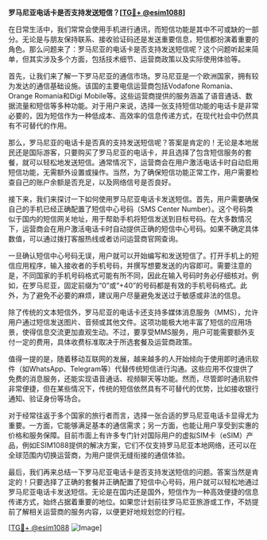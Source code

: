 **罗马尼亚电话卡是否支持发送短信？[[TG💪+ @esim1088](https://t.me/s/esim1088)]**

在日常生活中，我们常常会使用手机进行通讯，而短信功能是其中不可或缺的一部分。无论是与朋友保持联系、接收验证码还是发送重要信息，短信都扮演着重要的角色。那么问题来了：罗马尼亚的电话卡是否支持发送短信呢？这个问题听起来简单，但其实涉及多个方面，包括技术细节、运营商政策以及实际使用体验等。

首先，让我们来了解一下罗马尼亚的通信市场。罗马尼亚是一个欧洲国家，拥有较为发达的通信基础设施。该国的主要电信运营商包括Vodafone Romania、Orange Romania和Digi Mobile等。这些运营商提供的服务涵盖了语音通话、数据流量和短信等多种功能。对于用户来说，选择一张支持短信功能的电话卡是非常必要的，因为短信作为一种低成本、高效率的信息传递方式，在现代社会中仍然具有不可替代的作用。

那么，罗马尼亚的电话卡是否真的支持发送短信呢？答案是肯定的！无论是本地居民还是国际游客，只要购买了罗马尼亚的电话卡，并且选择了包含短信服务的套餐，就可以轻松地发送短信。通常情况下，运营商会在用户激活电话卡时自动启用短信功能，无需额外设置或操作。当然，为了确保短信功能正常工作，用户需要检查自己的账户余额是否充足，以及网络信号是否良好。

接下来，我们来探讨一下如何使用罗马尼亚电话卡发送短信。首先，用户需要确保自己的手机已经正确配置了短信中心号码（SMS Center Number）。这个号码类似于国内的短信网关地址，用于帮助手机将短信发送到目标号码。在大多数情况下，运营商会在用户激活电话卡时自动提供正确的短信中心号码。如果不确定具体数值，可以通过拨打客服热线或者访问运营商官网查询。

一旦确认短信中心号码无误，用户就可以开始编写和发送短信了。打开手机上的短信应用程序，输入接收者的手机号码，并撰写想要发送的内容即可。需要注意的是，不同国家的手机号码格式可能有所不同，因此在输入号码时务必仔细核对。例如，在罗马尼亚，固定前缀为“0”或“+40”的号码都是有效的手机号码格式。此外，为了避免不必要的麻烦，建议用户尽量避免发送过于敏感或非法的信息。

除了传统的文本短信外，罗马尼亚的电话卡还支持多媒体消息服务（MMS），允许用户通过短信发送图片、音频或其他文件。这项功能极大地丰富了短信的应用场景，使得信息交流更加直观生动。不过，要享受MMS服务，用户可能需要额外支付一定的费用，具体收费标准取决于所选套餐及运营商政策。

值得一提的是，随着移动互联网的发展，越来越多的人开始倾向于使用即时通讯软件（如WhatsApp、Telegram等）代替传统短信进行沟通。这些应用不仅提供了免费的消息服务，还能实现语音通话、视频聊天等功能。然而，尽管即时通讯软件非常便捷，但在某些情况下，传统的短信依然具有不可替代的优势，比如接收银行通知、验证身份等场合。

对于经常往返于多个国家的旅行者而言，选择一张合适的罗马尼亚电话卡显得尤为重要。一方面，它能够满足基本的通信需求；另一方面，也能让用户享受到实惠的价格和服务保障。目前市面上有许多专门针对国际用户的虚拟SIM卡（eSIM）产品，例如ESIM1088提供的解决方案，它们不仅支持罗马尼亚本地网络，还可以在全球范围内切换运营商，为用户提供无缝衔接的通信体验。

最后，我们再来总结一下罗马尼亚电话卡是否支持发送短信的问题。答案当然是肯定的！只要选择了正确的套餐并正确配置了短信中心号码，用户就可以轻松地通过罗马尼亚电话卡发送短信。无论是在国内还是国外，短信作为一种高效便捷的信息传递方式，始终占据着重要的地位。如果您计划前往罗马尼亚旅游或工作，不妨提前了解相关运营商的服务内容，以便更好地规划您的行程。

[[TG💪+ @esim1088](https://t.me/s/esim1088) ![Image](https://i.postimg.cc/4NQfJmqS/Snipaste-2025-05-13-00-14-12.png)]
